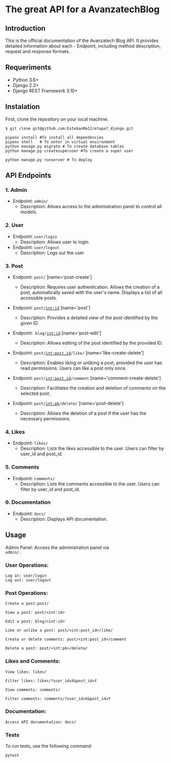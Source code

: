 # The great API for a AvanzatechBlog

## Introduction
This is the official documentation of the Avanzatech Blog API. It provides detailed information about each - Endpoint, including method description, request and response formats.

## Requeriments
- Python 3.6+
- Django 2.2+
- Django REST Framework 3.10+

## Instalation
First, clone the repository on your local machine:
~~~
$ git clone git@github.com:EstebanMa12/etapa7_django.git

pipenv install #To install all dependencies
pipenv shell   # To enter in virtual environment
python manage.py migrate # To create database tables
python manage.py createsuperuser #To create a super user

python manage.py runserver # To deploy  
~~~



## API Endpoints

### 1. Admin
- Endpoint: <code>admin/</code>
    - Description: Allows access to the administration panel to control all models.

### 2. User
- Endpoint: <code>user/login</code>
    - Description: Allows user to login
- Endpoint: <code>user/logout</code>
    - Description: Logs out the user

### 3. Post
- Endpoint: <code>post/</code> [name='post-create']

    - Description: Requires user authentication. Allows the creation of a post, automatically saved with the user's name. Displays a list of all accessible posts.
- Endpoint: <code>post/<int:id></code> [name='post']

    - Description: Provides a detailed view of the post identified by the given ID.
- Endpoint:<code> blog/<int:id></code> [name='post-edit']

    - Description: Allows editing of the post identified by the provided ID.
- Endpoint: <code>post/<int:post_id>/like/</code> [name='like-create-delete']

    - Description: Enables liking or unliking a post, provided the user has read permissions. Users can like a post only once.
- Endpoint: <code>post/<int:post_id>/comment</code> [name='comment-create-delete']

    - Description: Facilitates the creation and deletion of comments on the selected post.
- Endpoint: <code>post/<int:pk>/delete/</code> [name='post-delete']

    - Description: Allows the deletion of a post if the user has the necessary permissions.
### 4. Likes
- Endpoint: <code>likes/</code>
    - Description: Lists the likes accessible to the user. Users can filter by user_id and post_id.
### 5. Comments
- Endpoint: <code>comments/</code>
    - Description: Lists the comments accessible to the user. Users can filter by user_id and post_id.
### 6. Documentation
- Endpoint: <code>docs/</code>
    - Description: Displays API documentation.


## Usage
Admin Panel: Access the administration panel via <code> admin/.</code>

### User Operations:

    Log in: user/login
    Log out: user/logout

### Post Operations:

    Create a post:post/

    View a post: post/<int:id>

    Edit a post: blog/<int:id>

    Like or unlike a post: post/<int:post_id>/like/

    Create or delete comments: post/<int:post_id>/comment

    Delete a post: post/<int:pk>/delete/


### Likes and Comments:

    View likes: likes/

    Filter likes: likes/?user_id=X&post_id=Y

    View comments: comments/

    Filter comments: comments/?user_id=X&post_id=Y

### Documentation:

    Access API documentation: docs/

### Tests
To run tests, use the following command:

    pytest



